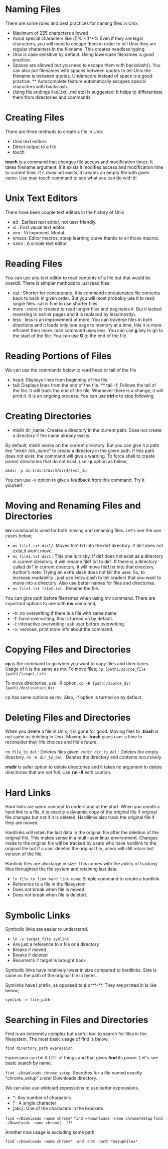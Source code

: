 # Naming Files

There are some rules and best practices for naming files in Unix;

* Maximum of 255 characters allowed
* Avoid special characters like /()%`+(!^+% Even if they are legal characters, 
you will need to escape them in order to tell Unix they are regular characters
in the filename. This creates needless typing.
* Unix is case sensitive by default. Using lowercase filenames is good practice.
* Spaces are allowed but you need to escape them with backslash(\). You can also
put filenames with spaces between quotes to tell Unix the filename is between
quotes. Underscore instead of space is a good practice.
** Autocomplete feature automatically escapes special characters with backslash.
* Using file endings like(.txt, .md etc) is suggested. It helps to differentiate
them from directories and commands. 

# Creating Files

There are three methods to create a file in Unix

* Unix text editors
* Direct output to a file
* touch

**touch** is a command that changes file access and modification times. It takes
filename argument; if it exists it modifies access and modification time to 
current time. If it does not exists, it creates an empty file with given name. 
Use man touch command to see what you can do with it!

# Unix Text Editors

There have been couple text editors in the history of Unix

* ed   : Earliest text editor, not user friendly.
* vi   : First visual text editor.
* vim  : Vi Improved. Modal.
* emacs: Editor macros, steep learning curve thanks to all those macros.
* nano : A simple text editor. 

# Reading Files

You can use any text editor to read contents of a file but that would be 
overkill. There is simpler methods to just read files

* cat  : Shorter for concatenate, this command concatenates file contents back to
back in given order. But you will most probably use it to read single files. cat
is fine to use shorter files.
* more : more is created to read longer files and paginates it. But it lacked
reversing to earlier pages and it is replaced by less(mostly).
* less : less is an improvement of more. You can traverse files in both 
directions and it loads only one page to memory at a time, this it is more 
efficient then more. man command uses less. You can use **g** key to go to the 
start of the file. You can use **G** to the end of the file.

# Reading Portions of Files

We can use the commands below to read head or tail of the file

* head: Displays lines from beginning of the file.
* tail: Displays lines from the end of the file.
** tail -f: Follows the tail of the file. It will track the end of the file.
Whenever there is a change, it will print it. It is an ongoing process. You can
use **ctrl c** to stop following.

# Creating Directories

* mkdir dir_name: Creates a directory in the current path. Does not create a 
directory  if the name already exists.

By default, mkdir works on the current directory. But you can give it a path 
like "mkdir <path>/dir_name" to create a directory in the given path. If this 
path does not exist, the command will give a warning. To force shell to create
parent directories that do not exist, use **-p** option as below;

```
mkdir -p dir1/dir2/dir3/dir4/test_dir
```

You can use -v option to give a feedback from this command. Try it yourself.

# Moving and Renaming Files and Directories

**mv** command is used for both moving and renaming files. Let's see the use 
cases below;

* ``mv file1.txt dir1/``: Moves file1.txt into the dir1 directory. If dir1 does
not exist,it won't move.
* ``mv file1.txt dir1`` : This one is tricky. If dir1 does not exist as a 
directory in current directory, it will rename file1.txt to dir1. If there is 
a directory called dir1 in current directory, it will move file1.txt into that 
directory.
Author's note: Trying an extra slash does not kill the user. So, to increase
readability , just use extra slash to tell readers that you want to move into
a directory. Also use better names for files and directories.
* ``mv file1.txt file2.txt`` : Rename the file.

You can give path before filenames when using mv command. There are important
options to use with **mv** command;

* -n: no overwriting if there is a file with same name.
* -f: force overwriting, this is turned on by default.
* -i: interactive overwriting: ask user before overwriting.
* -v: verbose, print more info about the command.

# Copying Files and Directories

**cp** is the command to go when you want to copy files and directories.
Usage of it is the same as mv. 
To move files;
``cp [path]/source_file [path]/target_file``

To move directories, use -R option.
``cp -R [path]/source_dir [path]/destination_dir``

cp has same options as mv. Also, -f option is turned on by default.

# Deleting Files and Directories

When you delete a file in Unix, it is gone for good. Moving files to **.trash**
is not same as deleting in Unix. Moving to **.trash** gives user a time to 
reconsider their life choices and file's future.

``rm file_to_del``   : Deletes files given.
``rmdir dir_to_del`` : Deletes the empty directory.
``rm -R dir_to_del`` : Deletes the directory and contents recursively.

**rmdir** is safer option to delete directories and it takes no argument to 
delete directories that are not full. Use **rm -R** with caution.

# Hard Links

Hard links are weird concept to understand at the start. When you create a 
hard link to a file, it is exactly a dynamic copy of the original file if 
original file changes but not if it is deleted. Hardlinks also track the 
original file if they are moved.

Hardlinks will retain the last data in the original file after the deletion of
the original file. This makes sense in a multi-user linux environment. Changes
made to the original file will be tracked by users who have hardlink to the 
original file but if a user deletes the original file, users will still retain
last version of the file.

Hardlink files are also large in size. This comes with the ability of tracking
files throughout the file system and retaining last data.

* ``ln file_to_link hard_link_name``: Simple command to create a hardlink.
* Reference to a file in the filesystem.
* Does not break when file is moved
* Does not break when file is deleted.
 
# Symbolic Links

Symbolic links are easier to understand.

* ``ln -s target_file symlink``
* Are just a reference to a file or a directory
* Breaks if moved
* Breaks if deleted
* Resurrects if target is brought back

Symbolic links have relatively lower in size compared to hardlinks. Size is 
same as the path of the original file in bytes.

Symlinks have **l** prefix, as opposed to **d** or**-**. They are printed in ls 
like below;

``symlink -> file_path``


# Searching in Files and Directories

Find is an extremely complex but useful tool to search for files in the 
filesystem. The most basic usage of find is below;

``find directory_path expression``

Expression can be A LOT of things  and that gives **find** its power. Let's see
basic search by name.

``find ~/Downloads chrome_setup``: Searches for a file named exactly 
"chrome_setup" under Downloads directory. 

We can also use wildcard expressions to use better expressions.

* \*: Any number of  characters
* ? : A single character
* [abc]: One of the characters in the brackets

``find ~/Downloads -name chrome*``
``find ~/Downloads -name chrome?setup``
``find ~/Downloads -name chrome[_-]?*``

Another nice usage is excluding some path;

``find ~/Downloads -name chrome* -and -not -path *SetupFiles*``


